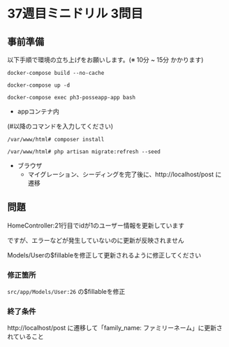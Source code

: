 # 37週目ミニドリル 3問目

## 事前準備

以下手順で環境の立ち上げをお願いします。(※ 10分 ~ 15分 かかります)

`docker-compose build --no-cache`

`docker-compose up -d`

`docker-compose exec ph3-posseapp-app bash`

- appコンテナ内

(#以降のコマンドを入力してください)

`/var/www/html# composer install`

`/var/www/html# php artisan migrate:refresh --seed`

- ブラウザ
  - マイグレーション、シーディングを完了後に、http://localhost/post に遷移

## 問題

HomeController:21行目でidが1のユーザー情報を更新しています

ですが、エラーなどが発生していないのに更新が反映されません

Models/Userの$fillableを修正して更新されるように修正してください

### 修正箇所

`src/app/Models/User:26` の$fillableを修正

### 終了条件

http://localhost/post に遷移して「family_name: ファミリーネーム」に更新されていること
